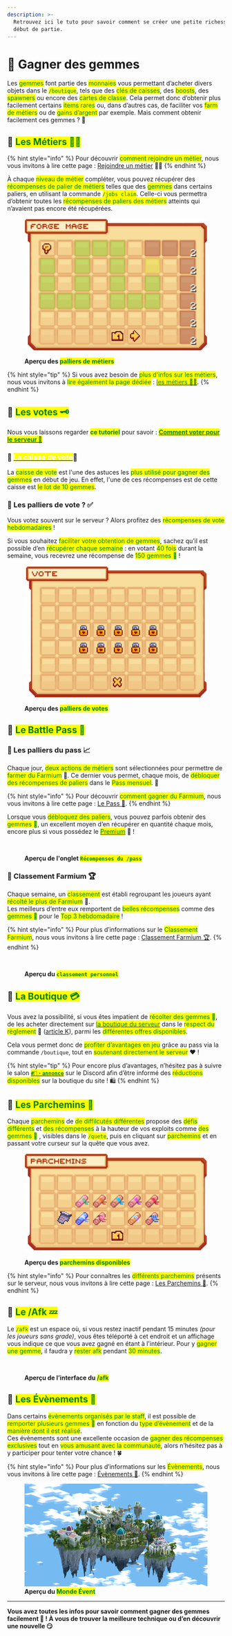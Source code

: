 ```yaml
---
description: >-
  Retrouvez ici le tuto pour savoir comment se créer une petite richesse en
  début de partie.
---
```


# 💎 Gagner des gemmes

Les <mark style="color:green;">gemmes</mark> font partie des <mark style="color:green;">monnaies</mark> vous permettant d’acheter divers objets dans le <mark style="color:green;">`/boutique`</mark>, tels que des <mark style="color:green;">clés de caisses</mark>, des <mark style="color:green;">boosts</mark>, des <mark style="color:green;">spawners</mark> ou encore des <mark style="color:green;">cartes de classe</mark>. Cela permet donc d’obtenir plus facilement certains <mark style="color:green;">items rares</mark> ou, dans d’autres cas, de faciliter vos <mark style="color:green;">farm de métiers</mark> ou de <mark style="color:green;">gains d’argent</mark> par exemple. Mais comment obtenir facilement ces gemmes ? 🤔

## 🔶 <mark style="color:green;">Les Métiers 👷‍♂️</mark>

{% hint style="info" %}
Pour découvrir <mark style="color:green;">comment rejoindre un métier</mark>, nous vous invitons à lire cette page : [Rejoindre un métier](https://wiki.evolucraft.fr/le-gameplay/les-metiers#comment-rejoindre-un-metier) 👷‍♂️
{% endhint %}

À chaque <mark style="color:green;">niveau de métier</mark> compléter, vous pouvez récupérer des <mark style="color:green;">récompenses de palier de métiers</mark> telles que des <mark style="color:green;">gemmes</mark> dans certains paliers, en utilisant la commande <mark style="color:green;">`/jobs claim`</mark>. Celle-ci vous permettra d’obtenir toutes les <mark style="color:green;">récompenses de paliers des métiers</mark> atteints qui n’avaient pas encore été récupérées.

<figure><img src="../.gitbook/assets/Jobs/Palier.png" alt=""><figcaption><p><strong>Aperçu des </strong><mark style="color:green;"><strong>palliers de métiers</strong></mark></p></figcaption></figure>

{% hint style="tip" %}
Si vous avez besoin de <mark style="color:green;">plus d'infos sur les métiers</mark>, nous vous invitons à <mark style="color:green;">lire également la page dédiée</mark> : [<mark style="color:green;">les métiers 👷‍♂️</mark>](https://wiki.evolucraft.fr/le-gameplay/les-metiers).
{% endhint %}

## 🔶 <mark style="color:green;">Les votes 🗝️</mark>

Nous vous laissons regarder <mark style="color:green;">**ce tutoriel**</mark> pour savoir : [<mark style="color:green;">**Comment voter pour le serveur 📩**</mark>](https://wiki.evolucraft.fr/tuto-et-astuce/voter)

### 🔹 [<mark style="color:white;">La caisse de vote</mark>](https://wiki.evolucraft.fr/le-gameplay/les-caisses#caisse-vote)🎁

La <mark style="color:green;">caisse de vote</mark> est l'une des astuces les <mark style="color:green;">plus utilisé pour gagner des gemmes</mark> en début de jeu. En effet, l'une de ces récompenses est de cette caisse est <mark style="color:green;">le lot de 10 gemmes</mark>.

### 🔹 Les palliers de vote ? ✅

Vous votez souvent sur le serveur ? Alors profitez des <mark style="color:green;">récompenses de vote hebdomadaires</mark> ! 

Si vous souhaitez <mark style="color:green;">faciliter votre obtention de gemmes</mark>, sachez qu’il est possible d’en <mark style="color:green;">récupérer chaque semaine</mark> : en votant <mark style="color:green;">40 fois</mark> durant la semaine, vous recevrez une récompense de <mark style="color:green;">150 gemmes 💎</mark> !  

<figure><img src="../.gitbook/assets/Tuto_Et_Astuce/Vote/PalierVote.png" alt=""><figcaption><p><strong>Aperçu des </strong><mark style="color:green;"><strong>palliers de votes</strong></mark></p></figcaption></figure>

## 🔶 <mark style="color:green;">Le Battle Pass 🔱</mark>

### 🔹 Les palliers du pass 📈

Chaque jour, <mark style="color:green;">deux actions de métiers</mark> sont sélectionnées pour permettre de <mark style="color:green;">farmer du Farmium</mark> 🔱. Ce dernier vous permet, chaque mois, de <mark style="color:green;">débloquer des récompenses de paliers</mark> dans le <mark style="color:green;">Pass mensuel</mark>. 🎁  

{% hint style="info" %}
Pour découvrir <mark style="color:green;">comment gagner du Farmium</mark>, nous vous invitons à lire cette page : [Le Pass 🔱](https://wiki.evolucraft.fr/le-gameplay/pass#comment-gagner-du-farmium).
{% endhint %}

Lorsque vous <mark style="color:green;">débloquez des paliers</mark>, vous pouvez parfois obtenir des <mark style="color:green;">gemmes 💎</mark>, un excellent moyen d’en récupérer en quantité chaque mois, encore plus si vous possédez le [<mark style="color:green;">Premium</mark>](https://wiki.evolucraft.fr/le-gameplay/les-grades#abonnement-premium) 👑 !

<figure><img src="../.gitbook/assets/Pass/RéclamationPalier.png" alt=""><figcaption><p><strong>Aperçu de l'onglet </strong><mark style="color:green;"><strong><code>Récompenses du /pass</code></strong></mark></p></figcaption></figure>

### 🔹 Classement Farmium 🏆

Chaque semaine, un <mark style="color:green;">classement</mark> est établi regroupant les joueurs ayant <mark style="color:green;">récolté le plus de Farmium</mark> 🔱.  
Les meilleurs d’entre eux remportent de <mark style="color:green;">belles récompenses</mark> comme des <mark style="color:green;">gemmes 💎</mark> pour le <mark style="color:green;">Top 3 hebdomadaire</mark> !  

{% hint style="info" %}
Pour plus d’informations sur le <mark style="color:green;">Classement Farmium</mark>, nous vous invitons à lire cette page : [Classement Farmium 🏆](https://wiki.evolucraft.fr/le-gameplay/pass#comment-gagner-du-farmium).
{% endhint %}

<figure><img src="../.gitbook/assets/Pass/ClassementPerso.png" alt=""><figcaption><p><strong>Aperçu du </strong><mark style="color:green;"><strong><code>classement personnel</code></strong></mark></p></figcaption></figure>

## 🔶 <mark style="color:green;">La Boutique 💳</mark>

Vous avez la possibilité, si vous êtes impatient de <mark style="color:green;">récolter des gemmes 💎</mark>, de les acheter directement sur [<mark style="color:green;">la boutique du serveur</mark>](https://store.evolucraft.fr) dans le <mark style="color:green;">respect du règlement</mark> 🧾 ([article K](https://wiki.evolucraft.fr/informations-importantes/reglement-ig#article-k-la-boutique)), parmi les <mark style="color:green;">différentes offres disponibles</mark>.

Cela vous permet donc de <mark style="color:green;">profiter d’avantages en jeu</mark> grâce au pass via la commande `/boutique`, tout en <mark style="color:green;">soutenant directement le serveur</mark> ❤️ !

{% hint style="tip" %}
Pour encore plus d’avantages, n’hésitez pas à suivre le salon [<mark style="color:green;">**`#📯・annonce`**</mark>](https://discord.com/channels/699670538737418343/703689221743050903) sur le Discord afin d’être informé des <mark style="color:green;">réductions disponibles</mark> sur la boutique du site ! 🛍️
{% endhint %}

## 🔶 <mark style="color:green;">Les Parchemins 📜</mark>

Chaque <mark style="color:green;">parchemins</mark> de <mark style="color:green;">de diffilcutés différentes</mark> propose des <mark style="color:green;">défis différents</mark> et <mark style="color:green;">des récompenses</mark> à la hauteur de vos exploits comme <mark style="color:green;">des gemmes 💎</mark> , visibles dans le <mark style="color:green;">`/quete`</mark>, puis en cliquant sur <mark style="color:green;">parchemins</mark> et en passant votre curseur sur la quête que vous avez.

<figure><img src="../.gitbook/assets/Quete/QueteReward.png" alt=""><figcaption><p><strong>Aperçu des </strong><mark style="color:green;"><strong>parchemins disponibles</strong></mark></p></figcaption></figure>

{% hint style="info" %}
Pour connaîtres les  <mark style="color:green;">différents parchemins</mark> présents sur le serveur, nous vous invitons à lire cette page : [Les Parchemins 📜](https://wiki.evolucraft.fr/le-gameplay/les-quetes#parchemin-daventure).
{% endhint %}

## 🔶 <mark style="color:green;">Le /Afk 💤</mark>

Le <mark style="color:green;">`/afk`</mark> est un espace où, si vous restez inactif pendant 15 minutes _(pour les joueurs sans grade)_, vous êtes téléporté à cet endroit et un affichage vous indique ce que vous avez gagné en étant à l'intérieur. Pour y <mark style="color:green;">gagner une gemme</mark>, il faudra y <mark style="color:green;">rester afk</mark> pendant <mark style="color:green;">30 minutes</mark>.

<figure><img src="../.gitbook/assets/Menu/Interface_Afk.png" alt=""><figcaption><p><strong>Aperçu de l’interface du </strong><mark style="color:green;"><strong>/afk</strong></mark></p></figcaption></figure>

## 🔶 <mark style="color:green;">Les Évènements 🎪</mark>

Dans certains <mark style="color:green;">évènements organisés par le staff</mark>, il est possible de <mark style="color:green;">remporter plusieurs gemmes 💎</mark> en fonction du <mark style="color:green;">type d’évènement</mark> et de la <mark style="color:green;">manière dont il est réalisé</mark>.  
Ces évènements sont une excellente occasion de <mark style="color:green;">gagner des récompenses exclusives</mark> tout en <mark style="color:green;">vous amusant avec la communauté</mark>, alors n’hésitez pas à y participer pour tenter votre chance ! 🍀

{% hint style="info" %}
Pour plus d’informations sur les <mark style="color:green;">Évènements</mark>, nous vous invitons à lire cette page : [Évènements 🎪](https://wiki.evolucraft.fr/le-gameplay/les-evenements#des-evenements-de-lequipe-danimation).
{% endhint %}

<figure><img src="../.gitbook/assets/Evenement/MondeEvent.png" alt=""><figcaption><strong>Aperçu du <mark style="color:green;">Monde Évent</mark></strong></figcaption></figure>

---

**Vous avez toutes les infos pour savoir comment gagner des gemmes facilement 🤑 ! À vous de trouver la meilleure technique ou d’en découvrir une nouvelle 😏**
